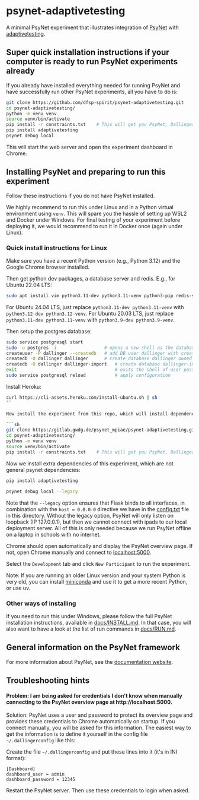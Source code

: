 # psynet-adaptivetesting
A minimal PsyNet experiment that illustrates integration of [PsyNet](https://gitlab.com/PsyNetDev/PsyNet) with [adaptivetesting](https://github.com/condecon/adaptivetesting).


## Super quick installation instructions if your computer is ready to run PsyNet experiments already

If you already have installed everything needed for running PsyNet and have successfully run other PsyNet experiments, all you have to do is:

```sh
git clone https://github.com/dfsp-spirit/psynet-adaptivetesting.git
cd psynet-adaptivetesting/
python -m venv venv
source venv/bin/activate
pip install -r constraints.txt    # This will get you PsyNet, Dallinger and their dependencies
pip install adaptivetesting
psynet debug local
```

This will start the web server and open the experiment dashboard in Chrome.


## Installing PsyNet and preparing to run this experiment

Follow these instructions if you do not have PsyNet installed.

We highly recommend to run this under Linux and in a Python virtual environment using `venv`. This will spare you the hassle of setting up WSL2 and Docker under Windows. For final testing of your experiment before deploying it, we would recommend to run it in Docker once (again under Linux).

### Quick install instructions for Linux

Make sure you have a recent Python version (e.g., Python 3.12) and the Google Chrome browser installed.

Then get python dev packages, a database server and redis. E.g., for Ubuntu 22.04 LTS:

```sh
sudo apt install vim python3.11-dev python3.11-venv python3-pip redis-server git libenchant-2-2 postgresql postgresql-contrib libpq-dev unzip curl
```

For Ubuntu 24.04 LTS, just replace `python3.11-dev python3.11-venv` with `python3.12-dev python3.12-venv`.
For Ubuntu 20.03 LTS, just replace `python3.11-dev python3.11-venv` with `python3.9-dev python3.9-venv`.

Then setup the postgres database:

```sh
sudo service postgresql start
sudo -u postgres -i                  # opens a new shell as the database user 'postgres'
createuser -P dallinger --createdb   # add DB user dallinger with createDB permission. When asked for new password, enter 'dallinger' (twice).
createdb -O dallinger dallinger      # create database dallinger owned by user dallinger
createdb -O dallinger dallinger-import   # create database dallinger-import owned by user dallinger
exit                                     # exits the shell of user postgres, so you are back to your user
sudo service postgresql reload           # apply configuration
```

Install Heroku:

```sh
curl https://cli-assets.heroku.com/install-ubuntu.sh | sh
``

Now install the experiment from this repo, which will install dependencies like the PsyNet and Dallinger python packages:

```sh
git clone https://gitlab.gwdg.de/psynet_mpiae/psynet-adaptivetesting.git
cd psynet-adaptivetesting/
python -m venv venv
source venv/bin/activate
pip install -r constraints.txt    # This will get you PsyNet, Dallinger and their dependencies
```

Now we install extra dependencies of this experiment, which are not general psynet dependencies:

```sh
pip install adaptivetesting
```

```sh
psynet debug local --legacy
```

Note that the `--legacy` option ensures that Flask binds to all interfaces, in combination with the `host = 0.0.0.0` directive we have in the [config.txt](./config.txt) file in this directory. Without the legacy option, PsyNet will only listen on loopback (IP 127.0.0.1), but then we cannot connect with ipads to our local deployment server. All of this is only needed because we run PsyNet offline on a laptop in schools with no internet.

Chrome should open automatically and display the PsyNet overview page. If not, open Chrome manually and connect to [localhost:5000](http://localhost:5000).

Select the `Development` tab and click `New Participant` to run the experiment.

Note: If you are running an older Linux version and your system Python is very old, you can install [miniconda](https://www.anaconda.com/docs/getting-started/miniconda/install) and use it to get a more recent Python, or use uv.


### Other ways of installing

If you need to run this under Windows, please follow the full PsyNet installation instructions, available in [docs/INSTALL.md](./docs/INSTALL.md). In that case, you will also want to have a look at the list of run commands in [docs/RUN.md](./docs/RUN.md).

## General information on the PsyNet framework

For more information about PsyNet, see the [documentation website](https://psynetdev.gitlab.io/PsyNet/).


## Troubleshooting hints

#### Problem: I am being asked for credentials I don't know when manually connecting to the PsyNet overview page at http://localhost:5000.

Solution: PsyNet uses a user and password to protect its overview page and provides these credentials to Chrome automatically on startup. If you connect manually, you will be asked for this information. The easiest way to get the information is to define it yourself in the config file `~/.dallingerconfig` like this:

Create the file `~/.dallingerconfig` and put these lines into it (it's in INI format):

```
[Dashboard]
dashboard_user = admin
dashboard_password = 12345
```

Restart the PsyNet server. Then use these credentials to login when asked.


